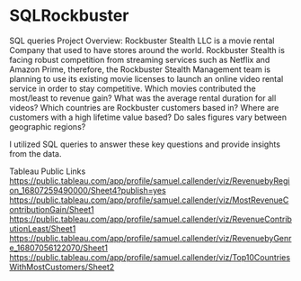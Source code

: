 # SQLRockbuster
SQL queries
Project Overview: Rockbuster Stealth LLC is a movie rental Company that used to have stores around the world. Rockbuster Stealth is facing robust competition from streaming services such as Netflix and Amazon Prime, therefore, the Rockbuster Stealth Management team is planning to use its existing movie licenses to launch an online video rental service in order to stay competitive. 
Which movies contributed the most/least to revenue gain?
What was the average rental duration for all videos?
Which countries are Rockbuster customers based in?
Where are customers with a high lifetime value based?
Do sales figures vary between geographic regions?

I utilized SQL queries to answer these key questions and provide insights from the data. 


Tableau Public Links
https://public.tableau.com/app/profile/samuel.callender/viz/RevenuebyRegion_16807259490000/Sheet4?publish=yes
https://public.tableau.com/app/profile/samuel.callender/viz/MostRevenueContributionGain/Sheet1
https://public.tableau.com/app/profile/samuel.callender/viz/RevenueContributionLeast/Sheet1
https://public.tableau.com/app/profile/samuel.callender/viz/RevenuebyGenre_16807056122070/Sheet1
https://public.tableau.com/app/profile/samuel.callender/viz/Top10CountriesWithMostCustomers/Sheet2
